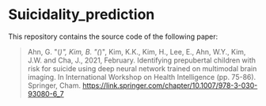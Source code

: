 # Suicidality_prediction
This repository contains the source code of the following paper: 
> Ahn, G. "(*)", Kim, B. "(*)", Kim, K.K., Kim, H., Lee, E., Ahn, W.Y., Kim, J.W. and Cha, J., 2021, February. Identifying prepubertal children with risk for suicide using deep neural network trained on multimodal brain imaging. In International Workshop on Health Intelligence (pp. 75-86). Springer, Cham. https://link.springer.com/chapter/10.1007/978-3-030-93080-6_7

